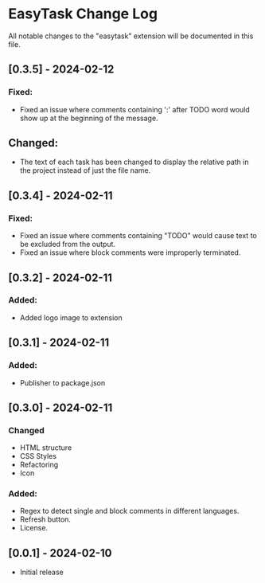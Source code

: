 # EasyTask Change Log

All notable changes to the "easytask" extension will be documented in this file.


## [0.3.5] - 2024-02-12
### Fixed:
- Fixed an issue where comments containing ':' after TODO word would show up at the beginning of the message.

## Changed:
- The text of each task has been changed to display the relative path in the project instead of just the file name.

## [0.3.4] - 2024-02-11
### Fixed:
- Fixed an issue where comments containing "TODO" would cause text to be excluded from the output.
- Fixed an issue where block comments were improperly terminated.

## [0.3.2] - 2024-02-11
### Added:
- Added logo image to extension

## [0.3.1] - 2024-02-11
### Added:
- Publisher to package.json

## [0.3.0] - 2024-02-11
### Changed
- HTML structure
- CSS Styles
- Refactoring
- Icon

### Added:
- Regex to detect single and block comments in different languages.
- Refresh button.
- License.

## [0.0.1] - 2024-02-10

- Initial release